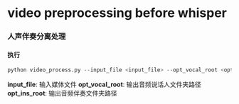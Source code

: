 # video preprocessing before whisper


### 人声伴奏分离处理
#### 执行
```py
python video_process.py --input_file <input_file> --opt_vocal_root <opt_vocal_root> --opt_ins_root <opt_ins_root>
```
**input_file**: 输入媒体文件
**opt_vocal_root**: 输出音频说话人文件夹路径
**opt_ins_root**: 输出音频伴奏文件夹路径
